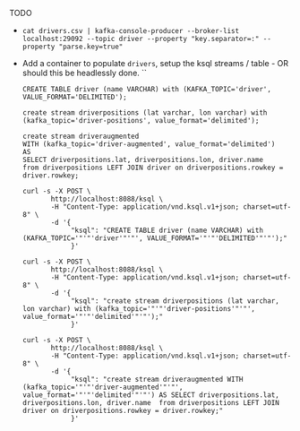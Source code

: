 TODO

- `cat drivers.csv | kafka-console-producer --broker-list localhost:29092 --topic driver --property "key.separator=:" --property "parse.key=true"`
- Add a container to populate `drivers`, setup the ksql streams / table - OR should this be headlessly done. ``

  ```
  CREATE TABLE driver (name VARCHAR) with (KAFKA_TOPIC='driver', VALUE_FORMAT='DELIMITED');

  create stream driverpositions (lat varchar, lon varchar) with (kafka_topic='driver-positions', value_format='delimited');

  create stream driveraugmented 
  WITH (kafka_topic='driver-augmented', value_format='delimited')
  AS
  SELECT driverpositions.lat, driverpositions.lon, driver.name 
  from driverpositions LEFT JOIN driver on driverpositions.rowkey = driver.rowkey;
  ```

  ```
  curl -s -X POST \
         http://localhost:8088/ksql \
         -H "Content-Type: application/vnd.ksql.v1+json; charset=utf-8" \
         -d '{
              "ksql": "CREATE TABLE driver (name VARCHAR) with (KAFKA_TOPIC='"'"'driver'"'"', VALUE_FORMAT='"'"'DELIMITED'"'"');"
              }'

  curl -s -X POST \
         http://localhost:8088/ksql \
         -H "Content-Type: application/vnd.ksql.v1+json; charset=utf-8" \
         -d '{
              "ksql": "create stream driverpositions (lat varchar, lon varchar) with (kafka_topic='"'"'driver-positions'"'"', value_format='"'"'delimited'"'"');"
              }'

  curl -s -X POST \
         http://localhost:8088/ksql \
         -H "Content-Type: application/vnd.ksql.v1+json; charset=utf-8" \
         -d '{
              "ksql": "create stream driveraugmented WITH (kafka_topic='"'"'driver-augmented'"'"', value_format='"'"'delimited'"'"') AS SELECT driverpositions.lat, driverpositions.lon, driver.name  from driverpositions LEFT JOIN driver on driverpositions.rowkey = driver.rowkey;"
              }'
  ```
